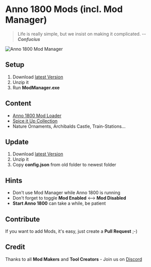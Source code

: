 # Anno 1800 Mods (incl. Mod Manager)

> Life is really simple, but we insist on making it complicated.
> -- ***Confucius***

![Anno 1800 Mod Manager](http://i.imgur.com/HYo0xNb.jpg)

## Setup

1. Download [latest Version](https://github.com/akkzockt/Anno1800Mods/archive/master.zip)
2. Unzip it
3. Run **ModManager.exe**

## Content

* [Anno 1800 Mod Loader](https://github.com/xforce/anno1800-mod-loader)
* [Spice it Up Collection](https://www.nexusmods.com/anno1800/mods/5)
* Nature Ornaments, Archibalds Castle, Train-Stations...

## Update

1. Download [latest Version](https://github.com/akkzockt/Anno1800Mods/archive/master.zip)
2. Unzip it
3. Copy **config.json** from old folder to newest folder

## Hints

* Don't use Mod Manager while Anno 1800 is running
* Don't forget to toggle **Mod Enabled** <--> **Mod Disabled**
* **Start Anno 1800** can take a while, be patient

## Contribute

If you want to add Mods, it's easy, just create a **Pull Request** ;-)

## Credit

Thanks to all **Mod Makers** and **Tool Creators** - Join us on [Discord](https://discord.gg/KEVaVby)
